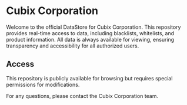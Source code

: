 # Cubix Corporation

Welcome to the official DataStore for Cubix Corporation. This repository provides real-time access to data, including blacklists, whitelists, and product information. All data is always available for viewing, ensuring transparency and accessibility for all authorized users.

## Access
This repository is publicly available for browsing but requires special permissions for modifications.

For any questions, please contact the Cubix Corporation team.
